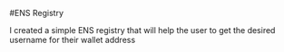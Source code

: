 #ENS Registry

I created a simple ENS registry that will help the user to get the desired username for their wallet address
